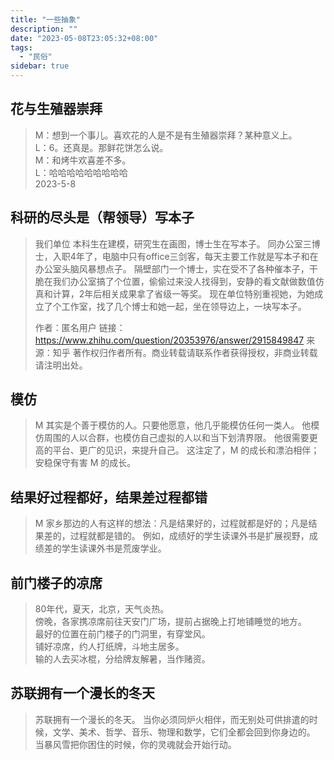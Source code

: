 ```yaml
---
title: "一些抽象"
description: ""
date: "2023-05-08T23:05:32+08:00"
tags:
  - "民俗"
sidebar: true
---
```

## 花与生殖器崇拜

> M：想到一个事儿。喜欢花的人是不是有生殖器崇拜？某种意义上。  
> L：6。还真是。那鲜花饼怎么说。  
> M：和烤牛欢喜差不多。  
> L：哈哈哈哈哈哈哈哈哈  
> 2023-5-8

## 科研的尽头是（帮领导）写本子

> 我们单位
> 本科生在建模，研究生在画图，博士生在写本子。
> 同办公室三博士，入职4年了，电脑中只有office三剑客，每天主要工作就是写本子和在办公室头脑风暴想点子。
> 隔壁部门一个博士，实在受不了各种催本子，干脆在我们办公室搞了个位置，偷偷过来没人找得到，安静的看文献做数值仿真和计算，2年后相关成果拿了省级一等奖。
> 现在单位特别重视她，为她成立了个工作室，找了几个博士和她一起，坐在领导边上，一块写本子。
> 
> 
> 作者：匿名用户
> 链接： https://www.zhihu.com/question/20353976/answer/2915849847
> 来源：知乎
> 著作权归作者所有。商业转载请联系作者获得授权，非商业转载请注明出处。

## 模仿 

> M 其实是个善于模仿的人。只要他愿意，他几乎能模仿任何一类人。
> 他模仿周围的人以合群，也模仿自己虚拟的人以和当下划清界限。
> 他很需要更高的平台、更广的见识，来提升自己。
> 这注定了，M 的成长和漂泊相伴；安稳保守有害 M 的成长。 

## 结果好过程都好，结果差过程都错

> M 家乡那边的人有这样的想法：凡是结果好的，过程就都是好的；凡是结果差的，过程就都是错的。
> 例如，成绩好的学生读课外书是扩展视野，成绩差的学生读课外书是荒废学业。


## 前门楼子的凉席

> 80年代，夏天，北京，天气炎热。  
> 傍晚，各家携凉席前往天安门广场，提前占据晚上打地铺睡觉的地方。  
> 最好的位置在前门楼子的门洞里，有穿堂风。  
> 铺好凉席，约人打纸牌，斗地主居多。  
> 输的人去买冰棍，分给牌友解暑，当作赌资。

## 苏联拥有一个漫长的冬天

> 苏联拥有一个漫长的冬天。
> 当你必须同炉火相伴，而无别处可供排遣的时候，文学、美术、哲学、音乐、物理和数学，它们全都会回到你身边的。
> 当暴风雪把你困住的时候，你的灵魂就会开始行动。